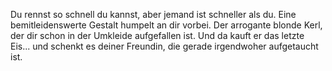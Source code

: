 Du rennst so schnell du kannst, aber jemand ist schneller als du.
Eine bemitleidenswerte Gestalt humpelt an dir vorbei.
Der arrogante blonde Kerl, der dir schon in der Umkleide aufgefallen ist.
Und da kauft er das letzte Eis... und schenkt es deiner Freundin,
die gerade irgendwoher aufgetaucht ist.